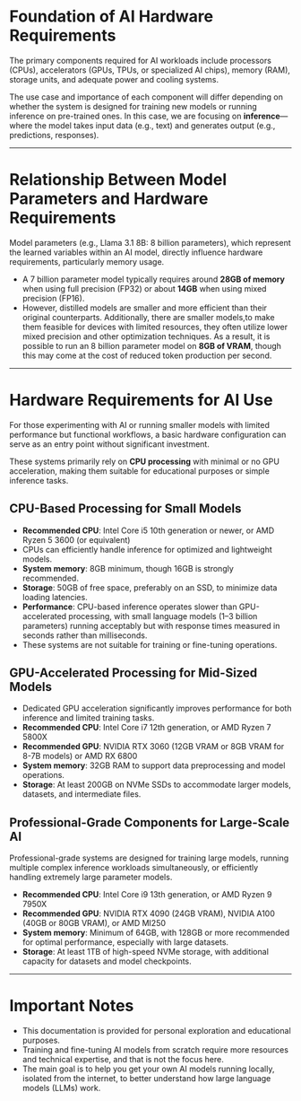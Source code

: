 # Foundation of AI Hardware Requirements

The primary components required for AI workloads include processors (CPUs), accelerators (GPUs, TPUs, or specialized AI chips), memory (RAM), storage units, and adequate power and cooling systems. 

The use case and importance of each component will differ depending on whether the system is designed for training new models or running inference on pre-trained ones. In this case, we are focusing on **inference**—where the model takes input data (e.g., text) and generates output (e.g., predictions, responses).

---

# Relationship Between Model Parameters and Hardware Requirements

Model parameters (e.g., Llama 3.1 8B: 8 billion parameters), which represent the learned variables within an AI model, directly influence hardware requirements, particularly memory usage. 

- A 7 billion parameter model typically requires around **28GB of memory** when using full precision (FP32) or about **14GB** when using mixed precision (FP16). 
- However, distilled models are smaller and more efficient than their original counterparts. Additionally, there are smaller models,to make them feasible for devices with limited resources, they often utilize lower mixed precision and other optimization techniques. As a result, it is possible to run an 8 billion parameter model on **8GB of VRAM**, though this may come at the cost of reduced token production per second.

---

# Hardware Requirements for AI Use

For those experimenting with AI or running smaller models with limited performance but functional workflows, a basic hardware configuration can serve as an entry point without significant investment. 

These systems primarily rely on **CPU processing** with minimal or no GPU acceleration, making them suitable for educational purposes or simple inference tasks.

## CPU-Based Processing for Small Models

- **Recommended CPU**: Intel Core i5 10th generation or newer, or AMD Ryzen 5 3600 (or equivalent)
- CPUs can efficiently handle inference for optimized and lightweight models.
- **System memory**: 8GB minimum, though 16GB is strongly recommended.
- **Storage**: 50GB of free space, preferably on an SSD, to minimize data loading latencies.
- **Performance**: CPU-based inference operates slower than GPU-accelerated processing, with small language models (1–3 billion parameters) running acceptably but with response times measured in seconds rather than milliseconds.
- These systems are not suitable for training or fine-tuning operations.

## GPU-Accelerated Processing for Mid-Sized Models

- Dedicated GPU acceleration significantly improves performance for both inference and limited training tasks.
- **Recommended CPU**: Intel Core i7 12th generation, or AMD Ryzen 7 5800X
- **Recommended GPU**: NVIDIA RTX 3060 (12GB VRAM or 8GB VRAM for 8-7B models) or AMD RX 6800
- **System memory**: 32GB RAM to support data preprocessing and model operations.
- **Storage**: At least 200GB on NVMe SSDs to accommodate larger models, datasets, and intermediate files.

## Professional-Grade Components for Large-Scale AI

Professional-grade systems are designed for training large models, running multiple complex inference workloads simultaneously, or efficiently handling extremely large parameter models.

- **Recommended CPU**: Intel Core i9 13th generation, or AMD Ryzen 9 7950X
- **Recommended GPU**: NVIDIA RTX 4090 (24GB VRAM), NVIDIA A100 (40GB or 80GB VRAM), or AMD MI250
- **System memory**: Minimum of 64GB, with 128GB or more recommended for optimal performance, especially with large datasets.
- **Storage**: At least 1TB of high-speed NVMe storage, with additional capacity for datasets and model checkpoints.

---

# Important Notes

- This documentation is provided for personal exploration and educational purposes.
- Training and fine-tuning AI models from scratch require more resources and technical expertise, and that is not the focus here.
- The main goal is to help you get your own AI models running locally, isolated from the internet, to better understand how large language models (LLMs) work.
